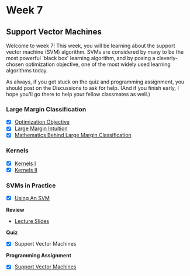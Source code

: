 # Week 7

## Support Vector Machines
Welcome to week 7! This week, you will be learning about the support vector machine (SVM) algorithm. SVMs are considered by many to be the most powerful 'black box' learning algorithm, and by posing a cleverly-chosen optimization objective, one of the most widely used learning algorithms today.

As always, if you get stuck on the quiz and programming assignment, you should post on the Discussions to ask for help. (And if you finish early, I hope you'll go there to help your fellow classmates as well.)

### Large Margin Classification
- [x] [Optimization Objective](https://www.youtube.com/watch?v=hCOIMkcsm_g&list=PLLssT5z_DsK-h9vYZkQkYNWcItqhlRJLN&index=70)
- [x] [Large Margin Intuition](https://www.youtube.com/watch?v=Ccje1EzrXBU&list=PLLssT5z_DsK-h9vYZkQkYNWcItqhlRJLN&index=71)
- [x] [Mathematics Behind Large Margin Classification](https://www.youtube.com/watch?v=QKc3Tr7U4Xc&list=PLLssT5z_DsK-h9vYZkQkYNWcItqhlRJLN&index=72)

### Kernels
- [x] [Kernels I](https://www.youtube.com/watch?v=mTyT-oHoivA&list=PLLssT5z_DsK-h9vYZkQkYNWcItqhlRJLN&index=73)
- [x] [Kernels II](https://www.youtube.com/watch?v=XfyR_49hfi8&list=PLLssT5z_DsK-h9vYZkQkYNWcItqhlRJLN&index=74)

### SVMs in Practice
- [x] [Using An SVM](https://www.youtube.com/watch?v=FCUBwP-JTsA&list=PLLssT5z_DsK-h9vYZkQkYNWcItqhlRJLN&index=75)

**Review**
- [Lecture Slides](lecture12.pdf)

**Quiz**
- [x] Support Vector Machines

**Programming Assignment**
- [x] [Support Vector Machines](ex6.pdf)
